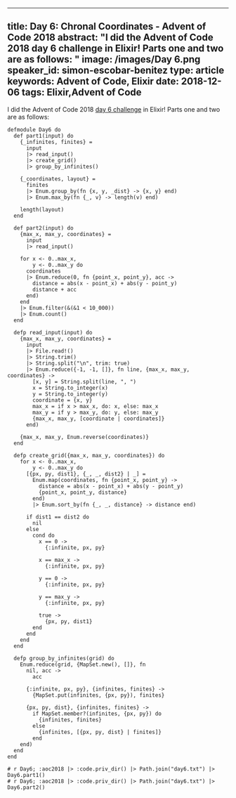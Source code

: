 
---
title: Day 6: Chronal Coordinates - Advent of Code 2018
abstract: "I did the Advent of Code 2018 day 6 challenge in Elixir! Parts one and two are as follows:
"
image: /images/Day 6.png
speaker_id: simon-escobar-benitez
type: article
keywords: Advent of Code, Elixir
date: 2018-12-06
tags: Elixir,Advent of Code
---
I did the Advent of Code 2018&nbsp;<a href="https://adventofcode.com/2018/day/6">day 6 challenge</a>&nbsp;in Elixir! Parts one and two are as follows:

<pre>
<code class="language-elixir">defmodule Day6 do
  def part1(input) do
    {_infinites, finites} =
      input
      |&gt; read_input()
      |&gt; create_grid()
      |&gt; group_by_infinites()

    {_coordinates, layout} =
      finites
      |&gt; Enum.group_by(fn {x, y, _dist} -&gt; {x, y} end)
      |&gt; Enum.max_by(fn {_, v} -&gt; length(v) end)

    length(layout)
  end

  def part2(input) do
    {max_x, max_y, coordinates} =
      input
      |&gt; read_input()

    for x &lt;- 0..max_x,
        y &lt;- 0..max_y do
      coordinates
      |&gt; Enum.reduce(0, fn {point_x, point_y}, acc -&gt;
        distance = abs(x - point_x) + abs(y - point_y)
        distance + acc
      end)
    end
    |&gt; Enum.filter(&amp;(&amp;1 &lt; 10_000))
    |&gt; Enum.count()
  end

  defp read_input(input) do
    {max_x, max_y, coordinates} =
      input
      |&gt; File.read!()
      |&gt; String.trim()
      |&gt; String.split("\n", trim: true)
      |&gt; Enum.reduce({-1, -1, []}, fn line, {max_x, max_y, coordinates} -&gt;
        [x, y] = String.split(line, ", ")
        x = String.to_integer(x)
        y = String.to_integer(y)
        coordinate = {x, y}
        max_x = if x &gt; max_x, do: x, else: max_x
        max_y = if y &gt; max_y, do: y, else: max_y
        {max_x, max_y, [coordinate | coordinates]}
      end)

    {max_x, max_y, Enum.reverse(coordinates)}
  end

  defp create_grid({max_x, max_y, coordinates}) do
    for x &lt;- 0..max_x,
        y &lt;- 0..max_y do
      [{px, py, dist1}, {_, _, dist2} | _] =
        Enum.map(coordinates, fn {point_x, point_y} -&gt;
          distance = abs(x - point_x) + abs(y - point_y)
          {point_x, point_y, distance}
        end)
        |&gt; Enum.sort_by(fn {_, _, distance} -&gt; distance end)

      if dist1 == dist2 do
        nil
      else
        cond do
          x == 0 -&gt;
            {:infinite, px, py}

          x == max_x -&gt;
            {:infinite, px, py}

          y == 0 -&gt;
            {:infinite, px, py}

          y == max_y -&gt;
            {:infinite, px, py}

          true -&gt;
            {px, py, dist1}
        end
      end
    end
  end

  defp group_by_infinites(grid) do
    Enum.reduce(grid, {MapSet.new(), []}, fn
      nil, acc -&gt;
        acc

      {:infinite, px, py}, {infinites, finites} -&gt;
        {MapSet.put(infinites, {px, py}), finites}

      {px, py, dist}, {infinites, finites} -&gt;
        if MapSet.member?(infinites, {px, py}) do
          {infinites, finites}
        else
          {infinites, [{px, py, dist} | finites]}
        end
    end)
  end
end

# r Day6; :aoc2018 |&gt; :code.priv_dir() |&gt; Path.join("day6.txt") |&gt; Day6.part1()
# r Day6; :aoc2018 |&gt; :code.priv_dir() |&gt; Path.join("day6.txt") |&gt; Day6.part2()
 </code></pre>

&nbsp;

